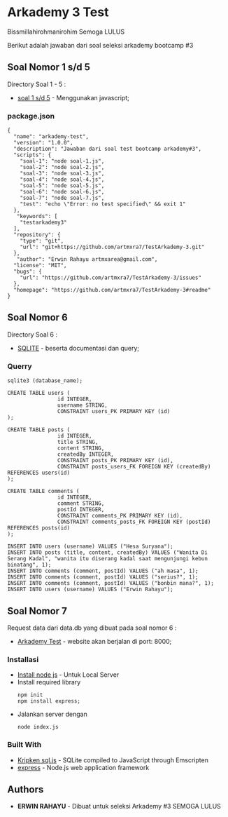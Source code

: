# Arkademy 3 Test

Bissmillahirohmanirohim Semoga LULUS

Berikut adalah jawaban dari soal seleksi arkademy bootcamp #3

## Soal Nomor 1 s/d 5

Directory Soal 1 - 5 :

* [soal 1 s/d 5](https://github.com/artmxra7/TestArkademy-3/tree/master/Soal1-5) - Menggunakan javascript;

### package.json

```
{
  "name": "arkademy-test",
  "version": "1.0.0",
  "description": "Jawaban dari soal test bootcamp arkademy#3",
  "scripts": {
    "soal-1": "node soal-1.js",
    "soal-2": "node soal-2.js",
    "soal-3": "node soal-3.js",
    "soal-4": "node soal-4.js",
    "soal-5": "node soal-5.js",
    "soal-6": "node soal-6.js",
    "soal-7": "node soal-7.js",
    "test": "echo \"Error: no test specified\" && exit 1"
  },
   "keywords": [
    "testarkademy3"
  ],
  "repository": {
    "type": "git",
    "url": "git+https://github.com/artmxra7/TestArkademy-3.git"
  },
   "author": "Erwin Rahayu artmxarea@gmail.com",
  "license": "MIT",
  "bugs": {
    "url": "https://github.com/artmxra7/TestArkademy-3/issues"
  },
  "homepage": "https://github.com/artmxra7/TestArkademy-3#readme"
}
```

## Soal Nomor 6
Directory Soal 6 :
* [SQLITE](https://github.com/artmxra7/TestArkademy-3/tree/master/soal-6) - beserta documentasi dan query;

### Querry
```
sqlite3 (database_name);

CREATE TABLE users (
                id INTEGER,
                username STRING,
                CONSTRAINT users_PK PRIMARY KEY (id)
);

CREATE TABLE posts (
                id INTEGER,
                title STRING,
                content STRING,
                createdBy INTEGER,
                CONSTRAINT posts_PK PRIMARY KEY (id),
                CONSTRAINT posts_users_FK FOREIGN KEY (createdBy) REFERENCES users(id)
);

CREATE TABLE comments (
                id INTEGER,
                comment STRING,
                postId INTEGER,
                CONSTRAINT comments_PK PRIMARY KEY (id),
                CONSTRAINT comments_posts_FK FOREIGN KEY (postId) REFERENCES posts(id)
);

INSERT INTO users (username) VALUES ("Hesa Suryana");
INSERT INTO posts (title, content, createdBy) VALUES ("Wanita Di Serang Kadal", "wanita itu diserang kadal saat mengunjungi kebun binatang", 1); 
INSERT INTO comments (comment, postId) VALUES ("ah masa", 1);
INSERT INTO comments (comment, postId) VALUES ("serius?", 1);
INSERT INTO comments (comment, postId) VALUES ("bonbin mana?", 1);
INSERT INTO users (username) VALUES ("Erwin Rahayu");
```
## Soal Nomor 7

Request data dari data.db yang dibuat pada soal nomor 6 :
* [Arkademy Test](https://github.com/artmxra7/TestArkademy-3/tree/master/soal-7) - website akan berjalan di port: 8000;

### Installasi
* [Install node js](https://nodejs.org/en/download/) - Untuk Local Server
* Install required library
    ```
    npm init
    npm install express;
    ```
* Jalankan server dengan
    ```
    node index.js
    ```
### Built With
* [Kripken sql.js](https://github.com/kripken/sql.js/blob/master/js/sql.js) - SQLite compiled to JavaScript through Emscripten 
* [express](https://expressjs.com/) - Node.js web application framework

## Authors

* **ERWIN RAHAYU** - Dibuat untuk seleksi Arkademy #3
SEMOGA LULUS


